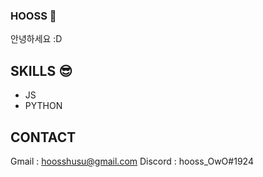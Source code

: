 ### HOOSS 🥪
안녕하세요 :D

## SKILLS 😎
- JS
- PYTHON

## CONTACT
Gmail : hoosshusu@gmail.com
Discord : hooss_OwO#1924
